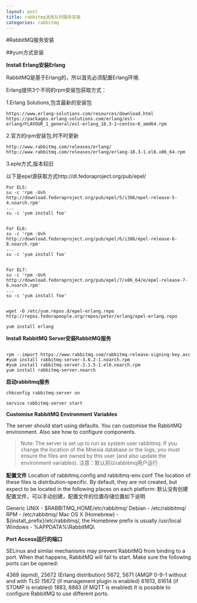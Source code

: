 ```yaml
---
layout: post
title: rabbitmq消息队列服务安装
categories: rabbitmq
---
```


#RabbitMQ服务安装

##yum方式安装


**Install Erlang安装Erlang**


RabbitMQ是基于Erlang的，所以首先必须配置Erlang环境.

Erlang提供3个不同的rpm安装包获取方式：

1.Erlang Solutions,包含最新的安装包
```
https://www.erlang-solutions.com/resources/download.html
https://packages.erlang-solutions.com/erlang/esl-erlang/FLAVOUR_1_general/esl-erlang_18.3-1~centos~6_amd64.rpm
```

2.官方的rpm安装包,时不时更新
```
http://www.rabbitmq.com/releases/erlang/
http://www.rabbitmq.com/releases/erlang/erlang-18.3-1.el6.x86_64.rpm

```

3.eple方式,版本较旧

以下是epel源获取方式http://dl.fedoraproject.org/pub/epel/

```
For EL5:
su -c 'rpm -Uvh http://download.fedoraproject.org/pub/epel/5/i386/epel-release-5-4.noarch.rpm'
...
su -c 'yum install foo'


For EL6:
su -c 'rpm -Uvh http://download.fedoraproject.org/pub/epel/6/i386/epel-release-6-8.noarch.rpm'
...
su -c 'yum install foo'


For EL7:
su -c 'rpm -Uvh http://download.fedoraproject.org/pub/epel/7/x86_64/e/epel-release-7-6.noarch.rpm'
...
su -c 'yum install foo'


wget -O /etc/yum.repos.d/epel-erlang.repo http://repos.fedorapeople.org/repos/peter/erlang/epel-erlang.repo  

yum install erlang
```

**Install RabbitMQ Server安装RabbitMQ服务**

```

rpm --import https://www.rabbitmq.com/rabbitmq-release-signing-key.asc
#yum install rabbitmq-server-3.6.2-1.noarch.rpm
#yum install rabbitmq-server-3.1.5-1.el6.noarch.rpm 
yum install rabbitmq-server.noarch	
```

**启动rabbitmq服务**

```
chkconfig rabbitmq-server on

service rabbitmq-server start
```

**Customise RabbitMQ Environment Variables**

The server should start using defaults. You can customise the RabbitMQ environment. Also see how to configure components.

> Note: The server is set up to run as system user rabbitmq. If you change the location of the Mnesia database or the logs, you must ensure the files are owned by this user (and also update the environment variables).
注意：默认将以rabbitmq用户运行


**配置文件**
Location of rabbitmq.config and rabbitmq-env.conf
The location of these files is distribution-specific. By default, they are not created, but expect to be located in the following places on each platform:
默认没有创建配置文件，可以手动创建，配置文件的位置存储位置如下说明

Generic UNIX - $RABBITMQ_HOME/etc/rabbitmq/
Debian - /etc/rabbitmq/
RPM - /etc/rabbitmq/
Mac OS X (Homebrew) - ${install_prefix}/etc/rabbitmq/, the Homebrew prefix is usually /usr/local
Windows - %APPDATA%\RabbitMQ\

**Port Access运行的端口**

SELinux and similar mechanisms may prevent RabbitMQ from binding to a port. When that happens, RabbitMQ will fail to start. Make sure the following ports can be opened:

4369 (epmd), 25672 (Erlang distribution)
5672, 5671 (AMQP 0-9-1 without and with TLS)
15672 (if management plugin is enabled)
61613, 61614 (if STOMP is enabled)
1883, 8883 (if MQTT is enabled)
It is possible to configure RabbitMQ to use different ports.


